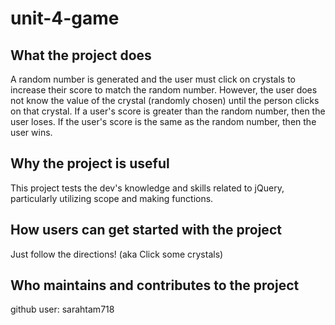 # unit-4-game

## What the project does

A random number is generated and the user must click on crystals to increase their score to match the random number. However, the user does not know the value of the crystal (randomly chosen) until the person clicks on that crystal. If a user's score is greater than the random number, then the user loses. If the user's score is the same as the random number, then the user wins.

## Why the project is useful

This project tests the dev's knowledge and skills related to jQuery, particularly utilizing scope and making functions.

## How users can get started with the project

Just follow the directions! (aka Click some crystals)

## Who maintains and contributes to the project

github user: sarahtam718

